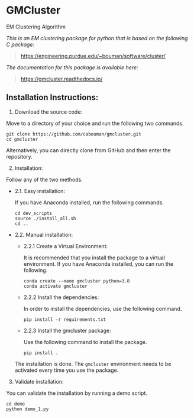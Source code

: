 # GMCluster 
EM Clustering Algorithm

*This is an EM clustering package for python that is based on the following C package:*
>https://engineering.purdue.edu/~bouman/software/cluster/

*The documentation for this package is available here:*
>https://gmcluster.readthedocs.io/

## Installation Instructions:
1. Download the source code:

  Move to a directory of your choice and run the following two commands.

```
git clone https://github.com/cabouman/gmcluster.git
cd gmcluster
```
	
  Alternatively, you can directly clone from GitHub and then enter the repository.

2. Installation:

  Follow any of the two methods.

* 2.1. Easy installation:

  If you have Anaconda installed, run the following commands.
	  
	```
	cd dev_scripts
	source ./install_all.sh
	cd ..
	```
		
* 2.2. Manual installation:

	- 2.2.1 Create a Virtual Environment:

	  It is recommended that you install the package to a virtual environment.
	  If you have Anaconda installed, you can run the following.

		```
		conda create --name gmcluster python=3.8
		conda activate gmcluster
		```

	- 2.2.2 Install the dependencies:

	  In order to install the dependencies, use the following command.

		```
		pip install -r requirements.txt
		```

	- 2.2.3 Install the gmcluster package:

	  Use the following command to install the package.

		```
		pip install .
		```

  The installation is done. The ``gmcluster`` environment needs to be activated every time you use the package.


3. Validate installation:

  You can validate the installation by running a demo script.
  
```
cd demo
python demo_1.py
```






